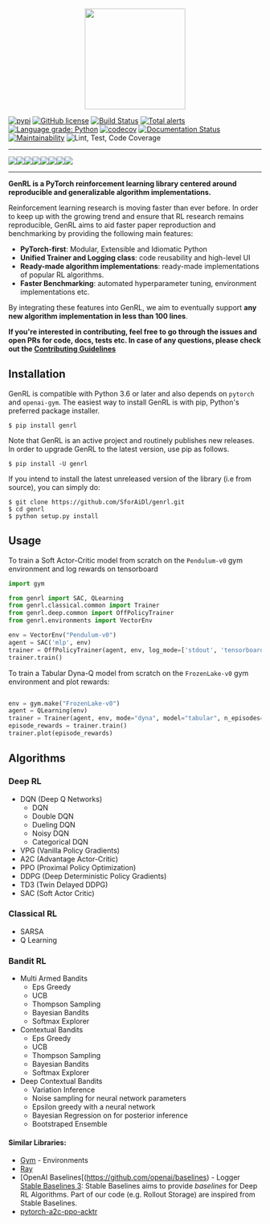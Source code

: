 <p align="center">
    <br>
    <img src="https://github.com/SforAiDl/genrl/blob/master/docs/source/assets/images/genrl.png" width="200"/>
    <br>
<p>
    
[![pypi](https://img.shields.io/badge/pypi%20package-v0.0.1-blue)](https://pypi.org/project/genrl/)
[![GitHub license](https://img.shields.io/github/license/SforAiDl/genrl)](https://github.com/SforAiDl/genrl/blob/master/LICENSE)
[![Build Status](https://travis-ci.com/SforAiDl/genrl.svg?branch=master)](https://travis-ci.com/SforAiDl/genrl)
[![Total alerts](https://img.shields.io/lgtm/alerts/g/SforAiDl/genrl.svg?logo=lgtm&logoWidth=18)](https://lgtm.com/projects/g/SforAiDl/genrl/alerts/)
[![Language grade: Python](https://img.shields.io/lgtm/grade/python/g/SforAiDl/genrl.svg?logo=lgtm&logoWidth=18)](https://lgtm.com/projects/g/SforAiDl/genrl/context:python)
[![codecov](https://codecov.io/gh/SforAiDl/genrl/branch/master/graph/badge.svg)](https://codecov.io/gh/SforAiDl/genrl)
[![Documentation Status](https://readthedocs.org/projects/genrl/badge/?version=latest)](https://genrl.readthedocs.io/en/latest/?badge=latest)
[![Maintainability](https://api.codeclimate.com/v1/badges/c3f6e7d31c078528e0e1/maintainability)](https://codeclimate.com/github/SforAiDl/genrl/maintainability)
![Lint, Test, Code Coverage](https://github.com/SforAiDl/genrl/workflows/Lint,%20Test,%20Code%20Coverage/badge.svg)

---

[![](https://sourcerer.io/fame/Sharad24/Sharad24/genrl/images/0)](https://sourcerer.io/fame/Sharad24/Sharad24/genrl/links/0)[![](https://sourcerer.io/fame/Sharad24/Sharad24/genrl/images/1)](https://sourcerer.io/fame/Sharad24/Sharad24/genrl/links/1)[![](https://sourcerer.io/fame/Sharad24/Sharad24/genrl/images/2)](https://sourcerer.io/fame/Sharad24/Sharad24/genrl/links/2)[![](https://sourcerer.io/fame/Sharad24/Sharad24/genrl/images/3)](https://sourcerer.io/fame/Sharad24/Sharad24/genrl/links/3)[![](https://sourcerer.io/fame/Sharad24/Sharad24/genrl/images/4)](https://sourcerer.io/fame/Sharad24/Sharad24/genrl/links/4)[![](https://sourcerer.io/fame/Sharad24/Sharad24/genrl/images/5)](https://sourcerer.io/fame/Sharad24/Sharad24/genrl/links/5)[![](https://sourcerer.io/fame/Sharad24/Sharad24/genrl/images/6)](https://sourcerer.io/fame/Sharad24/Sharad24/genrl/links/6)[![](https://sourcerer.io/fame/Sharad24/Sharad24/genrl/images/7)](https://sourcerer.io/fame/Sharad24/Sharad24/genrl/links/7)

---

**GenRL is a PyTorch reinforcement learning library centered around reproducible and generalizable algorithm implementations.** 

Reinforcement learning research is moving faster than ever before. In order to keep up with the growing trend and ensure that RL research remains reproducible, GenRL aims to aid faster paper reproduction and benchmarking by providing the following main features:

- **PyTorch-first**: Modular, Extensible and Idiomatic Python
- **Unified Trainer and Logging class**: code reusability and high-level UI
- **Ready-made algorithm implementations**: ready-made implementations of popular RL algorithms.
- **Faster Benchmarking**: automated hyperparameter tuning, environment implementations etc.

By integrating these features into GenRL, we aim to eventually support **any new algorithm implementation in less than 100 lines**.

**If you're interested in contributing, feel free to go through the issues and open PRs for code, docs, tests etc. In case of any questions, please check out the [Contributing Guidelines](https://github.com/SforAiDl/genrl/wiki/Contributing-Guidelines)**


## Installation

GenRL is compatible with Python 3.6 or later and also depends on `pytorch` and `openai-gym`. The easiest way to install GenRL is with pip, Python's preferred package installer.

    $ pip install genrl

Note that GenRL is an active project and routinely publishes new releases. In order to upgrade GenRL to the latest version, use pip as follows.

    $ pip install -U genrl

If you intend to install the latest unreleased version of the library (i.e from source), you can simply do:

    $ git clone https://github.com/SforAiDl/genrl.git
    $ cd genrl
    $ python setup.py install

## Usage
To train a Soft Actor-Critic model from scratch on the `Pendulum-v0` gym environment and log rewards on tensorboard
```python
import gym

from genrl import SAC, QLearning
from genrl.classical.common import Trainer
from genrl.deep.common import OffPolicyTrainer
from genrl.environments import VectorEnv

env = VectorEnv("Pendulum-v0")
agent = SAC('mlp', env)
trainer = OffPolicyTrainer(agent, env, log_mode=['stdout', 'tensorboard'])
trainer.train()
```

To train a Tabular Dyna-Q model from scratch on the `FrozenLake-v0` gym environment and plot rewards:
```python

env = gym.make("FrozenLake-v0")
agent = QLearning(env)
trainer = Trainer(agent, env, mode="dyna", model="tabular", n_episodes=10000)
episode_rewards = trainer.train()
trainer.plot(episode_rewards)
```

## Algorithms

### Deep RL
 - DQN (Deep Q Networks)
    - DQN
    - Double DQN
    - Dueling DQN
    - Noisy DQN
    - Categorical DQN
 - VPG (Vanilla Policy Gradients)
 - A2C (Advantage Actor-Critic)
 - PPO (Proximal Policy Optimization)
 - DDPG (Deep Deterministic Policy Gradients)
 - TD3 (Twin Delayed DDPG)
 - SAC (Soft Actor Critic)

### Classical RL
 - SARSA
 - Q Learning

### Bandit RL
 - Multi Armed Bandits
    - Eps Greedy
    - UCB
    - Thompson Sampling
    - Bayesian Bandits
    - Softmax Explorer
  - Contextual Bandits
    - Eps Greedy
    - UCB
    - Thompson Sampling
    - Bayesian Bandits
    - Softmax Explorer
 - Deep Contextual Bandits
    - Variation Inference
    - Noise sampling for neural network parameters
    - Epsilon greedy with a neural network
    - Bayesian Regression on for posterior inference
    - Bootstraped Ensemble
    

#### Similar Libraries:
- [Gym](https://gym.openai.com/) - Environments 
- [Ray](https://github.com/ray-project/ray)
- [OpenAI Baselines[(https://github.com/openai/baselines) - Logger
[Stable Baselines 3](https://github.com/DLR-RM/stable-baselines3): Stable Baselines aims to provide _baselines_ for Deep RL Algorithms. Part of our code (e.g. Rollout Storage) are inspired from Stable Baselines. 
- [pytorch-a2c-ppo-acktr](https://github.com/ikostrikov/pytorch-a2c-ppo-acktr-gail)

